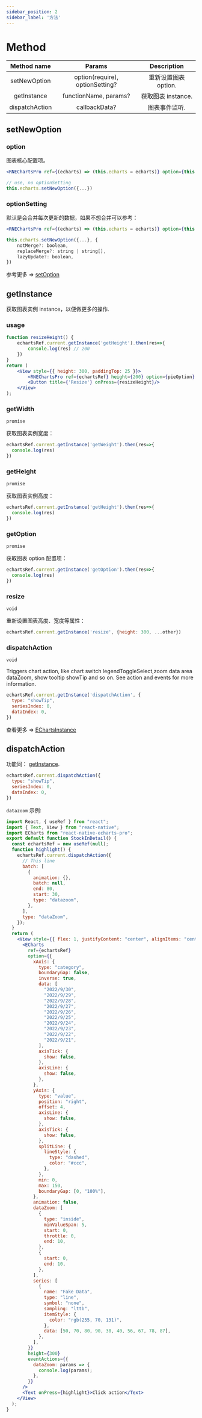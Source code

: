 ```yaml
---
sidebar_position: 2
sidebar_label: '方法'
---
```


# Method

| Method name  |             Params             |                     Description                     |
| :----------: | :----------------------------: | :-------------------------------------------------: |
| setNewOption | option(require), optionSetting? |          重新设置图表 option.            |
| getInstance | functionName, params? |           获取图表 instance.            |
|   dispatchAction    |          callbackData?          | 图表事件监听. |

## setNewOption
### option
图表核心配置项。

```jsx
<RNEChartsPro ref={(echarts) => (this.echarts = echarts)} option={this.state.options}/>

// use, no optionSetting
this.echarts.setNewOption({...})
```

### optionSetting
默认是会合并每次更新的数据，如果不想合并可以参考：

```jsx
<RNEChartsPro ref={(echarts) => (this.echarts = echarts)} option={this.state.options}/>

this.echarts.setNewOption({...}, {
    notMerge?: boolean,
    replaceMerge?: string | string[],
    lazyUpdate?: boolean,
})
```
参考更多 => [setOption](https://echarts.apache.org/zh/api.html#echartsInstance.setOption)

## getInstance
获取图表实例 instance，以便做更多的操作.

### usage
```jsx
function resizeHeight() {
    echartsRef.current.getInstance('getHeight').then(res=>{
        console.log(res) // 200
    })
}
return (
    <View style={{ height: 300, paddingTop: 25 }}>
        <RNEChartsPro ref={echartsRef} height={200} option={pieOption} />
        <Button title={'Resize'} onPress={resizeHeight}/>
    </View>
);
```

### getWidth
`promise`

获取图表实例宽度：
```jsx
echartsRef.current.getInstance('getWeight').then(res=>{
  console.log(res)
})
```

### getHeight
`promise`

获取图表实例高度：
```jsx
echartsRef.current.getInstance('getHeight').then(res=>{
  console.log(res)
})
```

### getOption
`promise`

获取图表 option 配置项：
```jsx
echartsRef.current.getInstance('getOption').then(res=>{
  console.log(res)
})
```

### resize
`void`

重新设置图表高度、宽度等属性：
```jsx
echartsRef.current.getInstance('resize', {height: 300, ...other})
```

### dispatchAction
`void`

Triggers chart action, like chart switch legendToggleSelect,zoom data area dataZoom, show tooltip showTip and so on. See action and events for more information.
```jsx
echartsRef.current.getInstance('dispatchAction', {
  type: "showTip",
  seriesIndex: 0,
  dataIndex: 0,
})
```
查看更多 => [EChartsInstance](https://echarts.apache.org/zh/api.html#echartsInstance)

## dispatchAction
功能同： [getInstance](#getinstance).
```jsx
echartsRef.current.dispatchAction({
  type: "showTip",
  seriesIndex: 0,
  dataIndex: 0,
})
```

`datazoom` 示例:
```jsx
import React, { useRef } from "react";
import { Text, View } from "react-native";
import ECharts from "react-native-echarts-pro";
export default function StockInDetail() {
  const echartsRef = new useRef(null);
  function highlight() {
    echartsRef.current.dispatchAction({
      // This line
      batch: [
        {
          animation: {},
          batch: null,
          end: 80,
          start: 30,
          type: "datazoom",
        },
      ],
      type: "dataZoom",
    });
  }
  return (
    <View style={{ flex: 1, justifyContent: "center", alignItems: "center" }}>
      <ECharts
        ref={echartsRef}
        option={{
          xAxis: {
            type: "category",
            boundaryGap: false,
            inverse: true,
            data: [
              "2022/9/30",
              "2022/9/29",
              "2022/9/28",
              "2022/9/27",
              "2022/9/26",
              "2022/9/25",
              "2022/9/24",
              "2022/9/23",
              "2022/9/22",
              "2022/9/21",
            ],
            axisTick: {
              show: false,
            },
            axisLine: {
              show: false,
            },
          },
          yAxis: {
            type: "value",
            position: "right",
            offset: 4,
            axisLine: {
              show: false,
            },
            axisTick: {
              show: false,
            },
            splitLine: {
              lineStyle: {
                type: "dashed",
                color: "#ccc",
              },
            },
            min: 0,
            max: 150,
            boundaryGap: [0, "100%"],
          },
          animation: false,
          dataZoom: [
            {
              type: "inside",
              minValueSpan: 5,
              start: 0,
              throttle: 0,
              end: 10,
            },
            {
              start: 0,
              end: 10,
            },
          ],
          series: [
            {
              name: "Fake Data",
              type: "line",
              symbol: "none",
              sampling: "lttb",
              itemStyle: {
                color: "rgb(255, 70, 131)",
              },
              data: [50, 70, 80, 90, 30, 40, 56, 67, 78, 87],
            },
          ],
        }}
        height={300}
        eventActions={{
          dataZoom: params => {
            console.log(params);
          },
        }}
      />
      <Text onPress={highlight}>Click action</Text>
    </View>
  );
}
```
